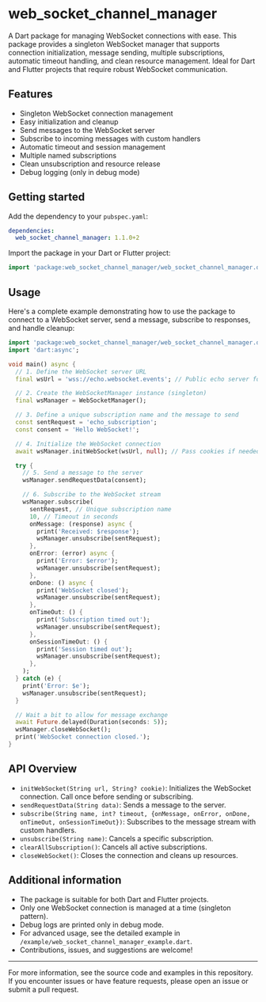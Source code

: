 # web_socket_channel_manager

A Dart package for managing WebSocket connections with ease. This package provides a singleton WebSocket manager that supports connection initialization, message sending, multiple subscriptions, automatic timeout handling, and clean resource management. Ideal for Dart and Flutter projects that require robust WebSocket communication.

## Features

- Singleton WebSocket connection management
- Easy initialization and cleanup
- Send messages to the WebSocket server
- Subscribe to incoming messages with custom handlers
- Automatic timeout and session management
- Multiple named subscriptions
- Clean unsubscription and resource release
- Debug logging (only in debug mode)

## Getting started

Add the dependency to your `pubspec.yaml`:

```yaml
dependencies:
  web_socket_channel_manager: 1.1.0+2
```

Import the package in your Dart or Flutter project:

```dart
import 'package:web_socket_channel_manager/web_socket_channel_manager.dart';
```

## Usage

Here's a complete example demonstrating how to use the package to connect to a WebSocket server, send a message, subscribe to responses, and handle cleanup:

```dart
import 'package:web_socket_channel_manager/web_socket_channel_manager.dart';
import 'dart:async';

void main() async {
  // 1. Define the WebSocket server URL
  final wsUrl = 'wss://echo.websocket.events'; // Public echo server for demo

  // 2. Create the WebSocketManager instance (singleton)
  final wsManager = WebSocketManager();

  // 3. Define a unique subscription name and the message to send
  const sentRequest = 'echo_subscription';
  const consent = 'Hello WebSocket!';

  // 4. Initialize the WebSocket connection
  await wsManager.initWebSocket(wsUrl, null); // Pass cookies if needed, else null

  try {
    // 5. Send a message to the server
    wsManager.sendRequestData(consent);

    // 6. Subscribe to the WebSocket stream
    wsManager.subscribe(
      sentRequest, // Unique subscription name
      10, // Timeout in seconds
      onMessage: (response) async {
        print('Received: $response');
        wsManager.unsubscribe(sentRequest);
      },
      onError: (error) async {
        print('Error: $error');
        wsManager.unsubscribe(sentRequest);
      },
      onDone: () async {
        print('WebSocket closed');
        wsManager.unsubscribe(sentRequest);
      },
      onTimeOut: () {
        print('Subscription timed out');
        wsManager.unsubscribe(sentRequest);
      },
      onSessionTimeOut: () {
        print('Session timed out');
        wsManager.unsubscribe(sentRequest);
      },
    );
  } catch (e) {
    print('Error: $e');
    wsManager.unsubscribe(sentRequest);
  }

  // Wait a bit to allow for message exchange
  await Future.delayed(Duration(seconds: 5));
  wsManager.closeWebSocket();
  print('WebSocket connection closed.');
}
```

## API Overview

- `initWebSocket(String url, String? cookie)`: Initializes the WebSocket connection. Call once before sending or subscribing.
- `sendRequestData(String data)`: Sends a message to the server.
- `subscribe(String name, int? timeout, {onMessage, onError, onDone, onTimeOut, onSessionTimeOut})`: Subscribes to the message stream with custom handlers.
- `unsubscribe(String name)`: Cancels a specific subscription.
- `clearAllSubscription()`: Cancels all active subscriptions.
- `closeWebSocket()`: Closes the connection and cleans up resources.

## Additional information

- The package is suitable for both Dart and Flutter projects.
- Only one WebSocket connection is managed at a time (singleton pattern).
- Debug logs are printed only in debug mode.
- For advanced usage, see the detailed example in `/example/web_socket_channel_manager_example.dart`.
- Contributions, issues, and suggestions are welcome!

---

For more information, see the source code and examples in this repository. If you encounter issues or have feature requests, please open an issue or submit a pull request.
